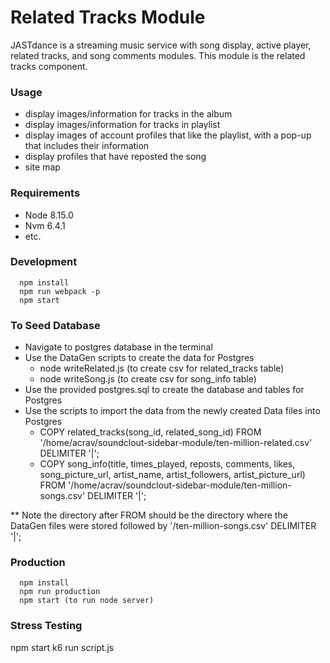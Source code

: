 # Related Tracks Module

JASTdance is a streaming music service with song display, active player, related tracks, and song comments modules.
This module is the related tracks component.

### Usage

 - display images/information for tracks in the album
 - display images/information for tracks in playlist
 - display images of account profiles that like the playlist, with a pop-up that includes their information
 - display profiles that have reposted the song
 - site map

### Requirements

 - Node 8.15.0
 - Nvm 6.4.1
 - etc.

### Development
```
  npm install
  npm run webpack -p
  npm start
```
### To Seed Database
  - Navigate to postgres database in the terminal
  - Use the DataGen scripts to create the data for Postgres
       - node writeRelated.js (to create csv for related_tracks table)
       - node writeSong.js (to create csv for song_info table)
  - Use the provided postgres.sql to create the database and tables for Postgres
  - Use the scripts to import the data from the newly created Data files into Postgres
       - COPY related_tracks(song_id, related_song_id) FROM '/home/acrav/soundclout-sidebar-module/ten-million-related.csv' DELIMITER '|';
       - COPY song_info(title, times_played, reposts, comments, likes, song_picture_url, artist_name, artist_followers, artist_picture_url) FROM '/home/acrav/soundclout-sidebar-module/ten-million-songs.csv' DELIMITER '|';

  ** Note the directory after FROM should be the directory where the DataGen files were stored followed by '/ten-million-songs.csv' DELIMITER '|';

### Production
```
  npm install
  npm run production
  npm start (to run node server)
```

### Stress Testing

  npm start
  k6 run script.js